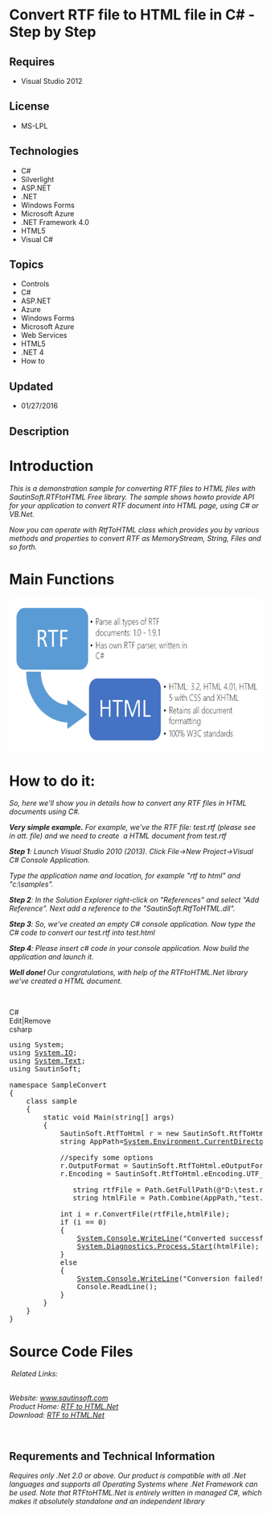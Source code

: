 # Convert RTF file to HTML file in C# - Step by Step
## Requires
- Visual Studio 2012
## License
- MS-LPL
## Technologies
- C#
- Silverlight
- ASP.NET
- .NET
- Windows Forms
- Microsoft Azure
- .NET Framework 4.0
- HTML5
- Visual C#
## Topics
- Controls
- C#
- ASP.NET
- Azure
- Windows Forms
- Microsoft Azure
- Web Services
- HTML5
- .NET 4
- How to
## Updated
- 01/27/2016
## Description

<h1>Introduction</h1>
<p><em>This is a demonstration sample for converting RTF files to HTML files with SautinSoft.RTFtoHTML Free library. The sample shows how<em><em>to provide API for your application to convert RTF document into HTML page, using C# or VB.Net.</em></em></em></p>
<p><em>Now you can operate with RtfToHTML class which provides you by various methods and properties to convert RTF as MemoryStream, String, Files and so forth.</em></p>
<h1>Main Functions</h1>
<p><img id="147799" src="147799-rtftohtml.png" alt="" width="624" height="305"></p>
<h1>How to do it:</h1>
<p><em>So, here we'll show you in details how to convert any RTF files in HTML documents using C#.</em></p>
<p><em><strong><span class="blue12b">Very simple example.</span></strong>&nbsp;For example, we've the RTF file: test.rtf (please see in att. file) and we need to create &nbsp;a HTML document from test.rtf</em></p>
<p><em><span class="blue12b"><strong>Step 1</strong>:</span>&nbsp;Launch Visual Studio 2010 (2013). Click File-&gt;New Project-&gt;Visual C# Console Application.</em></p>
<p><em>Type the application name and location, for example &quot;rtf to html&quot; and &quot;c:\samples&quot;.</em></p>
<p><em><span class="blue12b"><strong>Step 2</strong>:</span>&nbsp;In the Solution Explorer right-click on &quot;References&quot; and select &quot;Add Reference&quot;. Next add a reference to the &quot;SautinSoft.RtfToHTML.dll&quot;</em><em>.</em></p>
<p><em><span class="blue12b"><strong>Step 3</strong>:</span>&nbsp;So, we've created an empty C# console application. Now type the C# code to convert our test.rtf into test.html</em></p>
<p><em><strong>Step 4</strong>: Please insert c# code in your console application.&nbsp;Now build the application and launch it.</em></p>
<p><em><strong><span class="blue12b">Well done!</span>&nbsp;</strong>Our congratulations, with help of the RTFtoHTML.Net library we've created a HTML document.</em></p>
<p>&nbsp;</p>
<div class="scriptcode">
<div class="pluginEditHolder" pluginCommand="mceScriptCode">
<div class="title"><span>C#</span></div>
<div class="pluginLinkHolder"><span class="pluginEditHolderLink">Edit</span>|<span class="pluginRemoveHolderLink">Remove</span></div>
<span class="hidden">csharp</span>

<div class="preview">
<pre class="csharp"><span class="cs__keyword">using</span>&nbsp;System;&nbsp;
<span class="cs__keyword">using</span>&nbsp;<a class="libraryLink" href="https://msdn.microsoft.com/en-US/library/System.IO.aspx" target="_blank" title="Auto generated link to System.IO">System.IO</a>;&nbsp;
<span class="cs__keyword">using</span>&nbsp;<a class="libraryLink" href="https://msdn.microsoft.com/en-US/library/System.Text.aspx" target="_blank" title="Auto generated link to System.Text">System.Text</a>;&nbsp;
<span class="cs__keyword">using</span>&nbsp;SautinSoft;&nbsp;
&nbsp;
<span class="cs__keyword">namespace</span>&nbsp;SampleConvert&nbsp;
{&nbsp;
&nbsp;&nbsp;&nbsp;&nbsp;<span class="cs__keyword">class</span>&nbsp;sample&nbsp;
&nbsp;&nbsp;&nbsp;&nbsp;{&nbsp;
&nbsp;&nbsp;&nbsp;&nbsp;&nbsp;&nbsp;&nbsp;&nbsp;<span class="cs__keyword">static</span>&nbsp;<span class="cs__keyword">void</span>&nbsp;Main(<span class="cs__keyword">string</span>[]&nbsp;args)&nbsp;
&nbsp;&nbsp;&nbsp;&nbsp;&nbsp;&nbsp;&nbsp;&nbsp;{&nbsp;
&nbsp;&nbsp;&nbsp;&nbsp;&nbsp;&nbsp;&nbsp;&nbsp;&nbsp;&nbsp;&nbsp;&nbsp;SautinSoft.RtfToHtml&nbsp;r&nbsp;=&nbsp;<span class="cs__keyword">new</span>&nbsp;SautinSoft.RtfToHtml();&nbsp;
&nbsp;&nbsp;&nbsp;&nbsp;&nbsp;&nbsp;&nbsp;&nbsp;&nbsp;&nbsp;&nbsp;&nbsp;<span class="cs__keyword">string</span>&nbsp;AppPath=<a class="libraryLink" href="https://msdn.microsoft.com/en-US/library/System.Environment.CurrentDirectory.aspx" target="_blank" title="Auto generated link to System.Environment.CurrentDirectory">System.Environment.CurrentDirectory</a>;&nbsp;
&nbsp;
&nbsp;&nbsp;&nbsp;&nbsp;&nbsp;&nbsp;&nbsp;&nbsp;&nbsp;&nbsp;&nbsp;&nbsp;<span class="cs__com">//specify&nbsp;some&nbsp;options</span>&nbsp;
&nbsp;&nbsp;&nbsp;&nbsp;&nbsp;&nbsp;&nbsp;&nbsp;&nbsp;&nbsp;&nbsp;&nbsp;r.OutputFormat&nbsp;=&nbsp;SautinSoft.RtfToHtml.eOutputFormat.HTML_5;&nbsp;
&nbsp;&nbsp;&nbsp;&nbsp;&nbsp;&nbsp;&nbsp;&nbsp;&nbsp;&nbsp;&nbsp;&nbsp;r.Encoding&nbsp;=&nbsp;SautinSoft.RtfToHtml.eEncoding.UTF_8;&nbsp;
&nbsp;
&nbsp;&nbsp;&nbsp;&nbsp;&nbsp;&nbsp;&nbsp;&nbsp;&nbsp;&nbsp;&nbsp;&nbsp;&nbsp;&nbsp;&nbsp;<span class="cs__keyword">string</span>&nbsp;rtfFile&nbsp;=&nbsp;Path.GetFullPath(@<span class="cs__string">&quot;D:\test.rtf&quot;</span>);&nbsp;
&nbsp;&nbsp;&nbsp;&nbsp;&nbsp;&nbsp;&nbsp;&nbsp;&nbsp;&nbsp;&nbsp;&nbsp;&nbsp;&nbsp;&nbsp;<span class="cs__keyword">string</span>&nbsp;htmlFile&nbsp;=&nbsp;Path.Combine(AppPath,<span class="cs__string">&quot;test.html&quot;</span>);&nbsp;<span class="cs__com">//the&nbsp;result&nbsp;will&nbsp;be&nbsp;located&nbsp;in&nbsp;the&nbsp;same&nbsp;folder&nbsp;as&nbsp;binary</span>&nbsp;
&nbsp;
&nbsp;&nbsp;&nbsp;&nbsp;&nbsp;&nbsp;&nbsp;&nbsp;&nbsp;&nbsp;&nbsp;&nbsp;<span class="cs__keyword">int</span>&nbsp;i&nbsp;=&nbsp;r.ConvertFile(rtfFile,htmlFile);&nbsp;
&nbsp;&nbsp;&nbsp;&nbsp;&nbsp;&nbsp;&nbsp;&nbsp;&nbsp;&nbsp;&nbsp;&nbsp;<span class="cs__keyword">if</span>&nbsp;(i&nbsp;==&nbsp;<span class="cs__number">0</span>)&nbsp;
&nbsp;&nbsp;&nbsp;&nbsp;&nbsp;&nbsp;&nbsp;&nbsp;&nbsp;&nbsp;&nbsp;&nbsp;{&nbsp;
&nbsp;&nbsp;&nbsp;&nbsp;&nbsp;&nbsp;&nbsp;&nbsp;&nbsp;&nbsp;&nbsp;&nbsp;&nbsp;&nbsp;&nbsp;&nbsp;<a class="libraryLink" href="https://msdn.microsoft.com/en-US/library/System.Console.WriteLine.aspx" target="_blank" title="Auto generated link to System.Console.WriteLine">System.Console.WriteLine</a>(<span class="cs__string">&quot;Converted&nbsp;successfully!&quot;</span>);&nbsp;
&nbsp;&nbsp;&nbsp;&nbsp;&nbsp;&nbsp;&nbsp;&nbsp;&nbsp;&nbsp;&nbsp;&nbsp;&nbsp;&nbsp;&nbsp;&nbsp;<a class="libraryLink" href="https://msdn.microsoft.com/en-US/library/System.Diagnostics.Process.Start.aspx" target="_blank" title="Auto generated link to System.Diagnostics.Process.Start">System.Diagnostics.Process.Start</a>(htmlFile);&nbsp;
&nbsp;&nbsp;&nbsp;&nbsp;&nbsp;&nbsp;&nbsp;&nbsp;&nbsp;&nbsp;&nbsp;&nbsp;}&nbsp;
&nbsp;&nbsp;&nbsp;&nbsp;&nbsp;&nbsp;&nbsp;&nbsp;&nbsp;&nbsp;&nbsp;&nbsp;<span class="cs__keyword">else</span>&nbsp;
&nbsp;&nbsp;&nbsp;&nbsp;&nbsp;&nbsp;&nbsp;&nbsp;&nbsp;&nbsp;&nbsp;&nbsp;{&nbsp;
&nbsp;&nbsp;&nbsp;&nbsp;&nbsp;&nbsp;&nbsp;&nbsp;&nbsp;&nbsp;&nbsp;&nbsp;&nbsp;&nbsp;&nbsp;&nbsp;<a class="libraryLink" href="https://msdn.microsoft.com/en-US/library/System.Console.WriteLine.aspx" target="_blank" title="Auto generated link to System.Console.WriteLine">System.Console.WriteLine</a>(<span class="cs__string">&quot;Conversion&nbsp;failed!&quot;</span>);&nbsp;
&nbsp;&nbsp;&nbsp;&nbsp;&nbsp;&nbsp;&nbsp;&nbsp;&nbsp;&nbsp;&nbsp;&nbsp;&nbsp;&nbsp;&nbsp;&nbsp;Console.ReadLine();&nbsp;
&nbsp;&nbsp;&nbsp;&nbsp;&nbsp;&nbsp;&nbsp;&nbsp;&nbsp;&nbsp;&nbsp;&nbsp;}&nbsp;
&nbsp;&nbsp;&nbsp;&nbsp;&nbsp;&nbsp;&nbsp;&nbsp;}&nbsp;
&nbsp;&nbsp;&nbsp;&nbsp;}&nbsp;
}</pre>
</div>
</div>
</div>
<h1>Source Code Files</h1>
<p>&nbsp;<em>Related Links:</em></p>
<div><em><br>
Website:&nbsp;<a href="http://sautinsoft.com/">www.sautinsoft.com</a><br>
Product Home:&nbsp;<a href="http://sautinsoft.com/convert-rtf-to-html/rtf-to-html-component-asp.net.php">RTF to HTML.Net</a><br>
Download:&nbsp;<a href="http://sautinsoft.com/convert-rtf-to-html/download.php"><em>RTF to HTML.Net</em></a><a href="http://sautinsoft.com/products/html-to-rtf/download.php"></a></em></div>
<p>&nbsp;</p>
<h2 class="H2Text">Requrements and Technical Information</h2>
<p class="CommonText"><em>Requires only .Net 2.0 or above. Our product is compatible with all .Net languages and supports all Operating Systems where .Net Framework can be used. Note that RTFtoHTML.Net is entirely written in managed C#, which makes it absolutely
 standalone and an independent library</em></p>
